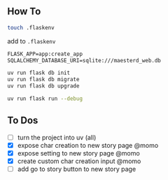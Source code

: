 ## How To

```bash
touch .flaskenv
```

add to `.flaskenv`

```markdown
FLASK_APP=app:create_app
SQLALCHEMY_DATABASE_URI=sqlite:///maesterd_web.db
```

```bash
uv run flask db init
uv run flask db migrate
uv run flask db upgrade
```

```bash
uv run flask run --debug
```

## To Dos


- [ ] turn the project into uv (all)
- [x] expose char creation to new story page  @momo
- [x] expose setting to new story page  @momo
- [x] create custom char creation input @momo
- [ ] add go to story button to new story page